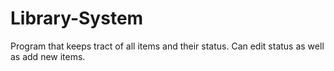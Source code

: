 # Library-System
Program that keeps tract of all items and their status. Can edit status as well as add new items.
